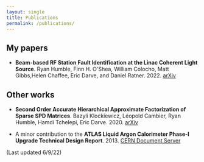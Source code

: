 ```yaml
---
layout: single
title: Publications
permalink: /publications/
---
```

## My papers
- **Beam-based RF Station Fault Identification at the Linac Coherent Light Source**. Ryan Humble, Finn H. O'Shea, William Colocho, Matt Gibbs,Helen Chaffee, Eric Darve, and Daniel Ratner. 2022. [arXiv](https://arxiv.org/abs/2206.04626)
<!--
@misc{https://doi.org/10.48550/arxiv.2206.04626,
  doi = {10.48550/ARXIV.2206.04626},
  url = {https://arxiv.org/abs/2206.04626},
  author = {Humble, Ryan and O'Shea, Finn H. and Colocho, William and Gibbs, Matt and Chaffee, Helen and Darve, Eric and Ratner, Daniel},
  keywords = {Accelerator Physics (physics.acc-ph), FOS: Physical sciences, FOS: Physical sciences},
  title = {Beam-based RF Station Fault Identification at the Linac Coherent Light Source},
  publisher = {arXiv},
  year = {2022},
  copyright = {Creative Commons Attribution Non Commercial Share Alike 4.0 International}
}
-->


## Other works

- **Second Order Accurate Hierarchical Approximate Factorization of Sparse SPD Matrices**. Bazyli Klockiewicz, Léopold Cambier, Ryan Humble, Hamdi Tchelepi, Eric Darve. 2020. [arXiv](https://arxiv.org/abs/2007.00789)
<!--
@misc{klockiewicz2020second,
    title={Second Order Accurate Hierarchical Approximate Factorization of Sparse SPD Matrices},
    author={Bazyli Klockiewicz and Léopold Cambier and Ryan Humble and Hamdi Tchelepi and Eric Darve},
    year={2020},
    eprint={2007.00789},
    archivePrefix={arXiv},
    primaryClass={math.NA}
}
-->

- A minor contribution to the **ATLAS Liquid Argon Calorimeter Phase-I Upgrade Technical Design Report**. 2013. [CERN Document Server](https://cds.cern.ch/record/1602230?ln=en)

(Last updated 6/9/22)
